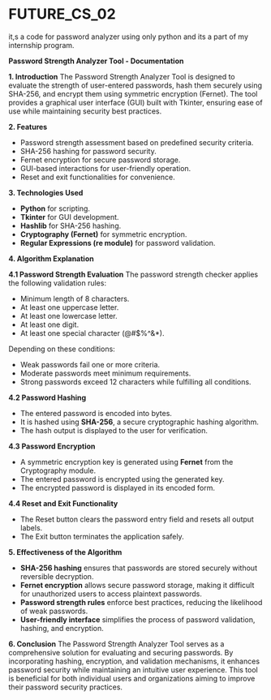 # FUTURE_CS_02
it,s a code for password analyzer using only python and its a part of my internship program.


**Password Strength Analyzer Tool - Documentation**

**1. Introduction**
The Password Strength Analyzer Tool is designed to evaluate the strength of user-entered passwords, hash them securely using SHA-256, and encrypt them using symmetric encryption (Fernet). The tool provides a graphical user interface (GUI) built with Tkinter, ensuring ease of use while maintaining security best practices.

**2. Features**
- Password strength assessment based on predefined security criteria.
- SHA-256 hashing for password security.
- Fernet encryption for secure password storage.
- GUI-based interactions for user-friendly operation.
- Reset and exit functionalities for convenience.

**3. Technologies Used**
- **Python** for scripting.
- **Tkinter** for GUI development.
- **Hashlib** for SHA-256 hashing.
- **Cryptography (Fernet)** for symmetric encryption.
- **Regular Expressions (re module)** for password validation.

**4. Algorithm Explanation**

**4.1 Password Strength Evaluation**
The password strength checker applies the following validation rules:
- Minimum length of 8 characters.
- At least one uppercase letter.
- At least one lowercase letter.
- At least one digit.
- At least one special character (@#$%^&*).

Depending on these conditions:
- Weak passwords fail one or more criteria.
- Moderate passwords meet minimum requirements.
- Strong passwords exceed 12 characters while fulfilling all conditions.

**4.2 Password Hashing**
- The entered password is encoded into bytes.
- It is hashed using **SHA-256**, a secure cryptographic hashing algorithm.
- The hash output is displayed to the user for verification.

**4.3 Password Encryption**
- A symmetric encryption key is generated using **Fernet** from the Cryptography module.
- The entered password is encrypted using the generated key.
- The encrypted password is displayed in its encoded form.

**4.4 Reset and Exit Functionality**
- The Reset button clears the password entry field and resets all output labels.
- The Exit button terminates the application safely.

**5. Effectiveness of the Algorithm**
- **SHA-256 hashing** ensures that passwords are stored securely without reversible decryption.
- **Fernet encryption** allows secure password storage, making it difficult for unauthorized users to access plaintext passwords.
- **Password strength rules** enforce best practices, reducing the likelihood of weak passwords.
- **User-friendly interface** simplifies the process of password validation, hashing, and encryption.

**6. Conclusion**
The Password Strength Analyzer Tool serves as a comprehensive solution for evaluating and securing passwords. By incorporating hashing, encryption, and validation mechanisms, it enhances password security while maintaining an intuitive user experience. This tool is beneficial for both individual users and organizations aiming to improve their password security practices.


